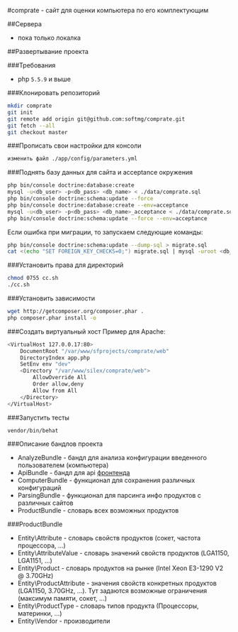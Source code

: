 #comprate - сайт для оценки компьютера по его комплектующим

##Сервера
* пока только локалка

##Развертывание проекта

###Требования
* php `5.5.9` и выше

###Клонировать репозиторий
```bash
mkdir comprate
git init
git remote add origin git@github.com:softmg/comprate.git
git fetch --all
git checkout master
```

###Прописать свои настройки для консоли
```bash
изменить файл ./app/config/parameters.yml
```

###Поднять базу данных для сайта и acceptance окружения
```bash
php bin/console doctrine:database:create
mysql -u<db_user> -p<db_pass> <db_name> < ./data/comprate.sql
php bin/console doctrine:schema:update --force
php bin/console doctrine:database:create --env=acceptance
mysql -u<db_user> -p<db_pass> <db_name>_acceptance < ./data/comprate.sql
php bin/console doctrine:schema:update --force --env=acceptance
```
Если ошибка при миграции, то запускаем следующие команды:
```bash
php bin/console doctrine:schema:update --dump-sql > migrate.sql
cat <(echo "SET FOREIGN_KEY_CHECKS=0;") migrate.sql | mysql -uroot <db_name>
```

###Установить права для директорий
```bash
chmod 0755 cc.sh
./cc.sh
```

###Установить зависимости
```bash
wget http://getcomposer.org/composer.phar .
php composer.phar install -o
```

###Создать виртуальный хост
Пример для Apache:
```bash
<VirtualHost 127.0.0.17:80>
    DocumentRoot "/var/www/sfprojects/comprate/web"
    DirectoryIndex app.php
    SetEnv env "dev"
    <Directory "/var/www/silex/comprate/web">
        AllowOverride All
        Order allow,deny
        Allow from All
    </Directory>
</VirtualHost>
```

###Запустить тесты
```bash
vendor/bin/behat
```

###Описание бандлов проекта
* AnalyzeBundle - бандл для анализа конфигурации введенного пользователем (компьютера)
* ApiBundle - бандл для api [фронтенда](https://github.com/softmg/comprate-frontend)
* ComputerBundle - функционал для сохранения различных конфигураций
* ParsingBundle - функционал для парсинга инфо продуктов с различных сайтов
* ProductBundle - словарь всех возможных продуктов

###ProductBundle
* Entity\Attribute - словарь свойств продуктов (сокет, частота процессора, ...)
* Entity\AttributeValue - словарь значений свойств продуктов (LGA1150, LGA1151, ...) 
* Entity\Product - словарь продуктов на рынке (Intel Xeon E3-1290 V2 @ 3.70GHz) 
* Entity\ProductAttribute - значения свойств конкретных продуктов (LGA1150, 3.70GHz, ...). Тут задаются возможные ограничения (максимум памяти, сокет, ...)
* Entity\ProductType - словарь типов продукта (Процессоры, материнки, ...)
* Entity\Vendor - производители
